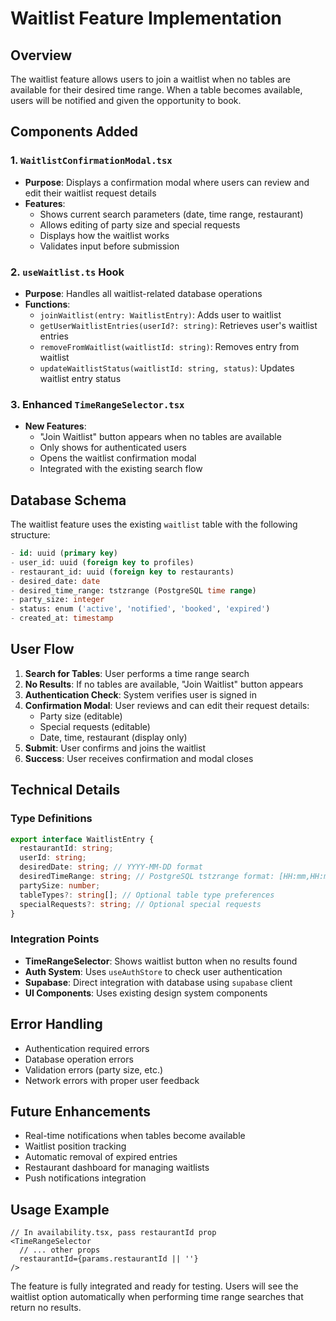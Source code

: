 # Waitlist Feature Implementation

## Overview
The waitlist feature allows users to join a waitlist when no tables are available for their desired time range. When a table becomes available, users will be notified and given the opportunity to book.

## Components Added

### 1. `WaitlistConfirmationModal.tsx`
- **Purpose**: Displays a confirmation modal where users can review and edit their waitlist request details
- **Features**:
  - Shows current search parameters (date, time range, restaurant)
  - Allows editing of party size and special requests
  - Displays how the waitlist works
  - Validates input before submission

### 2. `useWaitlist.ts` Hook
- **Purpose**: Handles all waitlist-related database operations
- **Functions**:
  - `joinWaitlist(entry: WaitlistEntry)`: Adds user to waitlist
  - `getUserWaitlistEntries(userId?: string)`: Retrieves user's waitlist entries
  - `removeFromWaitlist(waitlistId: string)`: Removes entry from waitlist
  - `updateWaitlistStatus(waitlistId: string, status)`: Updates waitlist entry status

### 3. Enhanced `TimeRangeSelector.tsx`
- **New Features**:
  - "Join Waitlist" button appears when no tables are available
  - Only shows for authenticated users
  - Opens the waitlist confirmation modal
  - Integrated with the existing search flow

## Database Schema
The waitlist feature uses the existing `waitlist` table with the following structure:
```sql
- id: uuid (primary key)
- user_id: uuid (foreign key to profiles)
- restaurant_id: uuid (foreign key to restaurants)
- desired_date: date
- desired_time_range: tstzrange (PostgreSQL time range)
- party_size: integer
- status: enum ('active', 'notified', 'booked', 'expired')
- created_at: timestamp
```

## User Flow

1. **Search for Tables**: User performs a time range search
2. **No Results**: If no tables are available, "Join Waitlist" button appears
3. **Authentication Check**: System verifies user is signed in
4. **Confirmation Modal**: User reviews and can edit their request details:
   - Party size (editable)
   - Special requests (editable)
   - Date, time, restaurant (display only)
5. **Submit**: User confirms and joins the waitlist
6. **Success**: User receives confirmation and modal closes

## Technical Details

### Type Definitions
```typescript
export interface WaitlistEntry {
  restaurantId: string;
  userId: string;
  desiredDate: string; // YYYY-MM-DD format
  desiredTimeRange: string; // PostgreSQL tstzrange format: [HH:mm,HH:mm)
  partySize: number;
  tableTypes?: string[]; // Optional table type preferences
  specialRequests?: string; // Optional special requests
}
```

### Integration Points
- **TimeRangeSelector**: Shows waitlist button when no results found
- **Auth System**: Uses `useAuthStore` to check user authentication
- **Supabase**: Direct integration with database using `supabase` client
- **UI Components**: Uses existing design system components

## Error Handling
- Authentication required errors
- Database operation errors
- Validation errors (party size, etc.)
- Network errors with proper user feedback

## Future Enhancements
- Real-time notifications when tables become available
- Waitlist position tracking
- Automatic removal of expired entries
- Restaurant dashboard for managing waitlists
- Push notifications integration

## Usage Example
```tsx
// In availability.tsx, pass restaurantId prop
<TimeRangeSelector
  // ... other props
  restaurantId={params.restaurantId || ''}
/>
```

The feature is fully integrated and ready for testing. Users will see the waitlist option automatically when performing time range searches that return no results.
